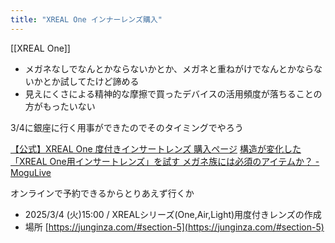```yaml
---
title: "XREAL One インナーレンズ購入"
---
```


[[XREAL One]]
- メガネなしでなんとかならないかとか、メガネと重ねがけでなんとかならないかとか試してたけど諦める
- 見えにくさによる精神的な摩擦で買ったデバイスの活用頻度が落ちることの方がもったいない

3/4に銀座に行く用事ができたのでそのタイミングでやろう

[【公式】XREAL One 度付きインサートレンズ 購入ページ](https://junginza.com/xreal_one/)
[構造が変化した「XREAL One用インサートレンズ」を試す メガネ族には必須のアイテムか？ - MoguLive](https://www.moguravr.com/xreal-one-insert-lens/)

オンラインで予約できるからとりあえず行くか
- 2025/3/4 (火)15:00  /  XREALシリーズ(One,Air,Light)用度付きレンズの作成
- 場所 [https://junginza.com/#section-5](https://junginza.com/#section-5)
